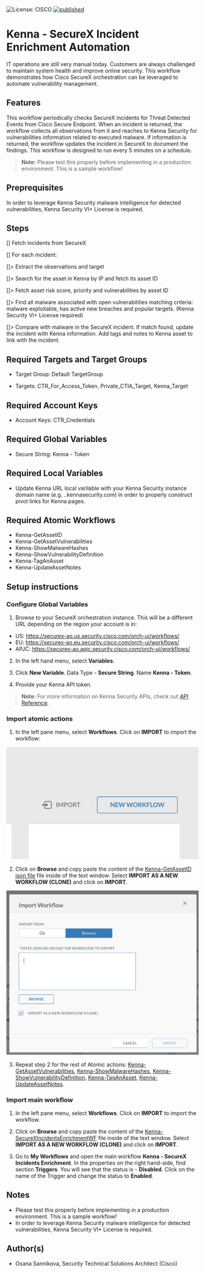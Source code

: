 ![License: CISCO](https://img.shields.io/badge/License-CISCO-blue.svg)
[![published](https://static.production.devnetcloud.com/codeexchange/assets/images/devnet-published.svg)](https://developer.cisco.com/codeexchange/github/repo/<REPO-HERE>)

# Kenna - SecureX Incident Enrichment Automation

IT operations are still very manual today. Customers are always challenged to maintain system health and improve online security. This workflow demonstrates how Cisco SecureX orchestration can be leveraged to automate vulnerability management.

## Features

This workflow periodically checks SecureX incidents for Threat Detected Events from Cisco Secure Endpoint. When an incident is returned, the workflow collects all observations from it and reaches to Kenna Security for vulnerabilities information related to executed malware. If information is returned, the workflow updates the incident in SecureX to document the findings. This workflow is designed to run every 5 minutes on a schedule.

> **Note:** Please test this properly before implementing in a production environment. This is a sample workflow!

## Preprequisites

In order to leverage Kenna Security malware intelligence for detected vulnerabilities, Kenna Security VI+ License is required.

## Steps

[] Fetch incidents from SecureX

[] For each incident:

[]> Extract the observations and target

[]> Search for the asset in Kenna by IP and fetch its asset ID

[]> Fetch asset risk score, priority and vulnerabilities by asset ID

[]> Find all malware associated with open vulnerabilities matching criteria: malware exploitable, has active new breaches and popular targets. (Kenna Security VI+ License required)

[]> Compare with malware in the SecureX incident. If match found, update the incident with Kenna information. Add tags and notes to Kenna asset to link with the incident.

## Required Targets and Target Groups

* Target Group: Default TargetGroup

* Targets: CTR_For_Access_Token, Private_CTIA_Target, Kenna_Target

## Required Account Keys

* Account Keys: CTR_Credentials

## Required Global Variables

* Secure String: Kenna - Token

## Required Local Variables
* Update Kenna URL local varilable with your Kenna Security instance domain name (e.g. <customername>.<region>.kennasecurity.com) in order to properly construct pivot links for Kenna pages.

## Required Atomic Workflows

* Kenna-GetAssetID
* Kenna-GetAssetVulnerabilities
* Kenna-ShowMalwareHashes
* Kenna-ShowVulnerabilityDefinition
* Kenna-TagAnAsset
* Kenna-UpdateAssetNotes

## Setup instructions

### Configure Global Variables

1. Browse to your SecureX orchestration instance. This will be a different URL depending on the region your account is in: 

* US: https://securex-ao.us.security.cisco.com/orch-ui/workflows/
* EU: https://securex-ao.eu.security.cisco.com/orch-ui/workflows/
* APJC: https://securex-ao.apjc.security.cisco.com/orch-ui/workflows/

2. In the left hand menu, select **Variables**.

3. Click **New Variable**. Data Type - **Secure String**. Name **Kenna - Token**.

4. Provide your Kenna API token.

>**Note:** For more information on Kenna Security APIs, check out [API Reference](https://apidocs.kennasecurity.com/reference).


### Import atomic actions

1. In the left pane menu, select **Workflows**. Click on **IMPORT** to import the workflow:

![](assets/import-workflow.png)

2. Click on **Browse** and copy paste the content of the [Kenna-GetAssetID json file](https://raw.githubusercontent.com/oxsannikova/kenna-secx-incident-enrich/main/Kenna-GetAssetID__definition_workflow_01PS8IPKGRMLM4SBCSvH0gnwesjU3qZn8tK/definition_workflow_01PS8IPKGRMLM4SBCSvH0gnwesjU3qZn8tK.json) file inside of the text window. Select **IMPORT AS A NEW WORKFLOW (CLONE)** and click on **IMPORT**.

![](assets/copy-paste.png)

3. Repeat step 2 for the rest of Atomic actions: [Kenna-GetAssetVulnerabilities](https://raw.githubusercontent.com/oxsannikova/kenna-secx-incident-enrich/main/Kenna-GetAssetVulnerabilities__definition_workflow_01PS92J4863DX7ifHF01heFerwmqnoTJ2YI/definition_workflow_01PS92J4863DX7ifHF01heFerwmqnoTJ2YI.json), [Kenna-ShowMalwareHashes](https://raw.githubusercontent.com/oxsannikova/kenna-secx-incident-enrich/main/Kenna-ShowMalwareHashes__definition_workflow_01PSAG3UACQ1N38Q4Bns45cYWo4hpBsqNGv/definition_workflow_01PSAG3UACQ1N38Q4Bns45cYWo4hpBsqNGv.json), [Kenna-ShowVulnerabilityDefinition](https://raw.githubusercontent.com/oxsannikova/kenna-secx-incident-enrich/main/Kenna-ShowVilnerabilityDefinition__definition_workflow_01PT1JRLJ5QHH3Fb3lctaK2Uqk40TuL4ldW/definition_workflow_01PT1JRLJ5QHH3Fb3lctaK2Uqk40TuL4ldW.json), [Kenna-TagAnAsset](https://raw.githubusercontent.com/oxsannikova/kenna-secx-incident-enrich/main/Kenna-TagAnAsset__definition_workflow_01PT35JR1M1EX3nOhjfiu2AXQ7u1scMmHmf/definition_workflow_01PT35JR1M1EX3nOhjfiu2AXQ7u1scMmHmf.json), [Kenna-UpdateAssetNotes](https://raw.githubusercontent.com/oxsannikova/kenna-secx-incident-enrich/main/Kenna-UpdateAssetNotes__definition_workflow_01PT3O5HVQHTM4rskgSAYVYEl6EZbT7vZit/definition_workflow_01PT3O5HVQHTM4rskgSAYVYEl6EZbT7vZit.json).

### Import main workflow

1. In the left pane menu, select **Workflows**. Click on **IMPORT** to import the workflow.

2. Click on **Browse** and copy paste the content of the [Kenna-SecureXIncidentsEnrichmentWF](https://raw.githubusercontent.com/oxsannikova/kenna-secx-incident-enrich/main/Kenna-SecureXIncidentsEnrichmentWF__definition_workflow_01PS6ZOQJ757L4tTyTL407ymLunCPJgdOLW/definition_workflow_01PS6ZOQJ757L4tTyTL407ymLunCPJgdOLW.json) file inside of the text window.  Select **IMPORT AS A NEW WORKFLOW (CLONE)** and click on **IMPORT**.

3. Go to **My Workflows** and open the main workflow **Kenna - SecureX Incidents Enrichment**. In the properties on the right hand-side, find section **Triggers**. You will see that the status is - **Disabled**. Click on the name of the Trigger and change the status to **Enabled**.

## Notes

* Please test this properly before implementing in a production environment. This is a sample workflow!
* In order to leverage Kenna Security malware intelligence for detected vulnerabilities, Kenna Security VI+ License is required.

## Author(s)

* Oxana Sannikova, Security Technical Solutions Architect (Cisco)
